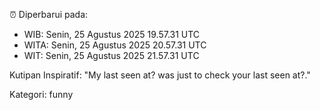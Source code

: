 ⏰ Diperbarui pada:
- WIB: Senin, 25 Agustus 2025 19.57.31 UTC
- WITA: Senin, 25 Agustus 2025 20.57.31 UTC
- WIT: Senin, 25 Agustus 2025 21.57.31 UTC

Kutipan Inspiratif:
"My last seen at? was just to check your last seen at?."


Kategori: funny

